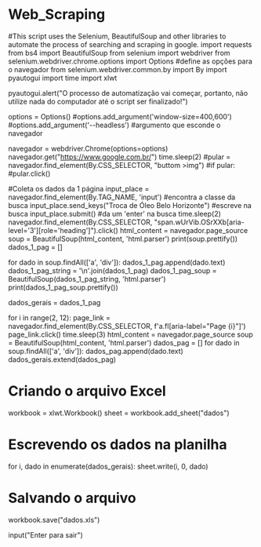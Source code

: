 # Web_Scraping
#This script uses the Selenium, BeautifulSoup and other libraries to automate the process of searching and scraping in google.
import requests
from bs4 import BeautifulSoup
from selenium import webdriver
from selenium.webdriver.chrome.options import Options #define as opções para o navegador
from selenium.webdriver.common.by import By
import pyautogui
import time
import xlwt

pyautogui.alert("O processo de automatização vai começar, portanto, não utilize nada do computador até o script ser finalizado!")

options = Options()
#options.add_argument('window-size=400,600')
#options.add_argument('--headless') #argumento que esconde o navegador


navegador = webdriver.Chrome(options=options)
navegador.get("https://www.google.com.br/")
time.sleep(2)
#pular = navegador.find_element(By.CSS_SELECTOR, "buttom >img")
#if pular:
    #pular.click()

#Coleta os dados da 1 página
input_place = navegador.find_element(By.TAG_NAME, 'input') #encontra a classe da busca
input_place.send_keys("Troca de Óleo Belo Horizonte") #escreve na busca
input_place.submit() #da um 'enter' na busca
time.sleep(2)
navegador.find_element(By.CSS_SELECTOR, "span.wUrVib.OSrXXb[aria-level='3'][role='heading']").click()
html_content = navegador.page_source
soup = BeautifulSoup(html_content, 'html.parser')
print(soup.prettify())
dados_1_pag = []

for dado in soup.findAll(['a', 'div']):
    dados_1_pag.append(dado.text)
dados_1_pag_string = '\n'.join(dados_1_pag)
dados_1_pag_soup = BeautifulSoup(dados_1_pag_string, 'html.parser')
print(dados_1_pag_soup.prettify())

dados_gerais = dados_1_pag

for i in range(2, 12):
    page_link = navegador.find_element(By.CSS_SELECTOR, f'a.fl[aria-label="Page {i}"]')
    page_link.click()
    time.sleep(3)
    html_content = navegador.page_source
    soup = BeautifulSoup(html_content, 'html.parser')
    dados_pag = []
    for dado in soup.findAll(['a', 'div']):
        dados_pag.append(dado.text)
    dados_gerais.extend(dados_pag)

# Criando o arquivo Excel
workbook = xlwt.Workbook()
sheet = workbook.add_sheet("dados")

# Escrevendo os dados na planilha
for i, dado in enumerate(dados_gerais):
    sheet.write(i, 0, dado)

# Salvando o arquivo
workbook.save("dados.xls")


input("Enter para sair")
